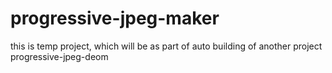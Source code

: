 # progressive-jpeg-maker
this is temp project, which will be as part of auto building of another project progressive-jpeg-deom 
